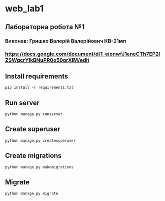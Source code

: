 # web_lab1

## Лабораторна робота №1
### Виконав: Гришко Валерій Валерійович КВ-21мп
### https://docs.google.com/document/d/1_eionwfJ1eneCTh7EP2lZSWgcrYIkBNuPR0o50grXlM/edit


## Install requirements
```pip install -r requirements.txt```
## Run server
```python manage.py runserver```
## Create superuser
```python manage.py createsuperuser```
## Create migrations
```python manage.py makemigrations```
## Migrate
```python manage.py migrate```